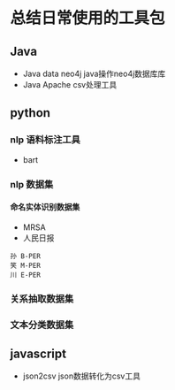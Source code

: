 # 总结日常使用的工具包

## Java  
- Java data neo4j java操作neo4j数据库库
- Java Apache csv处理工具
## python
### nlp 语料标注工具
- bart

### nlp 数据集
#### 命名实体识别数据集

- MRSA
- 人民日报
```
孙 B-PER
笑 M-PER
川 E-PER
```
### 关系抽取数据集
### 文本分类数据集
## javascript
- json2csv json数据转化为csv工具
